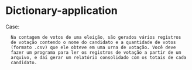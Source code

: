 # Dictionary-application
Case:

      Na contagem de votos de uma eleição, são gerados vários registros
      de votação contendo o nome do candidato e a quantidade de votos
      (formato .csv) que ele obteve em uma urna de votação. Você deve
      fazer um programa para ler os registros de votação a partir de um
      arquivo, e daí gerar um relatório consolidado com os totais de cada
      candidato.
